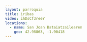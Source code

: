 ```yaml
---
layout: parroquia
title: iribas
video: ihDsCf3reeY
locations:
  - name: San Joan Bataiatzailearen
    geo: 42.98863, -1.90418
---
```


